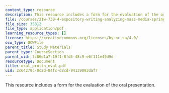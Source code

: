 ```yaml
---
content_type: resource
description: This resource includes a form for the evaluation of the oral presentation.
file: /courses/21w-730-4-expository-writing-analyzing-mass-media-spring-2001/2c64279c0c2d84fcd8cd94139093daf7_oral_prnttn_eval.pdf
file_size: 35812
file_type: application/pdf
learning_resource_types: []
license: https://creativecommons.org/licenses/by-nc-sa/4.0/
ocw_type: OCWFile
parent_title: Study Materials
parent_type: CourseSection
parent_uid: 7c86d1a7-19f1-8fd5-48c9-e6f111e49d9d
resourcetype: Document
title: oral_prnttn_eval.pdf
uid: 2c64279c-0c2d-84fc-d8cd-94139093daf7
---
```

This resource includes a form for the evaluation of the oral presentation.